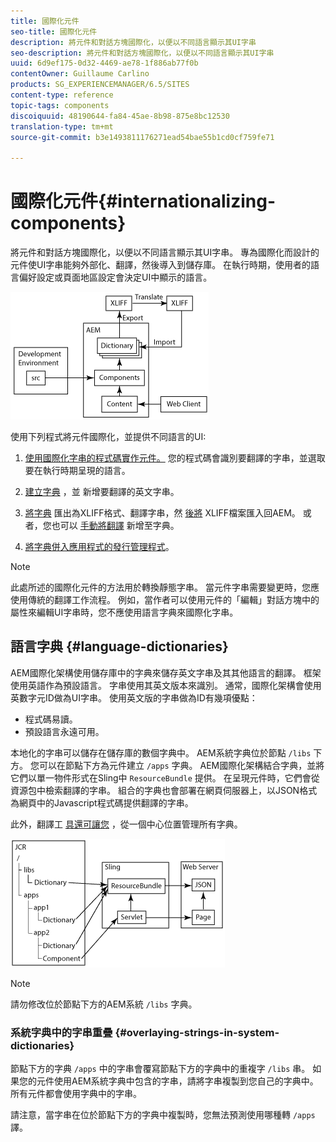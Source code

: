 ```yaml
---
title: 國際化元件
seo-title: 國際化元件
description: 將元件和對話方塊國際化，以便以不同語言顯示其UI字串
seo-description: 將元件和對話方塊國際化，以便以不同語言顯示其UI字串
uuid: 6d9ef175-0d32-4469-ae78-1f886ab77f0b
contentOwner: Guillaume Carlino
products: SG_EXPERIENCEMANAGER/6.5/SITES
content-type: reference
topic-tags: components
discoiquuid: 48190644-fa84-45ae-8b98-875e8bc12530
translation-type: tm+mt
source-git-commit: b3e1493811176271ead54bae55b1cd0cf759fe71

---
```



# 國際化元件{#internationalizing-components}

將元件和對話方塊國際化，以便以不同語言顯示其UI字串。 專為國際化而設計的元件使UI字串能夠外部化、翻譯，然後導入到儲存庫。 在執行時期，使用者的語言偏好設定或頁面地區設定會決定UI中顯示的語言。

![chlimage_1-9](assets/chlimage_1-9a.png)

使用下列程式將元件國際化，並提供不同語言的UI:

1. [使用國際化字串的程式碼實作元件。](/help/sites-developing/i18n-dev.md) 您的程式碼會識別要翻譯的字串，並選取要在執行時期呈現的語言。
1. [建立字典](/help/sites-developing/i18n-translator.md#creating-a-dictionary) ，並 [](/help/sites-developing/i18n-translator.md#adding-changing-and-removing-strings) 新增要翻譯的英文字串。

1. [將字典](/help/sites-developing/i18n-translator.md#exporting-a-dictionary) 匯出為XLIFF格式、翻譯字串，然 [後將](/help/sites-developing/i18n-translator.md#importing-a-dictionary) XLIFF檔案匯入回AEM。 或者，您也可以 [手動將翻譯](/help/sites-developing/i18n-translator.md#editing-translated-strings) 新增至字典。

1. [將字典併入應用程式的發行管理程式](/help/sites-developing/i18n-translator.md#publishing-dictionaries)。

>[!NOTE]
>
>此處所述的國際化元件的方法用於轉換靜態字串。 當元件字串需要變更時，您應使用傳統的翻譯工作流程。 例如，當作者可以使用元件的「編輯」對話方塊中的屬性來編輯UI字串時，您不應使用語言字典來國際化字串。

## 語言字典 {#language-dictionaries}

AEM國際化架構使用儲存庫中的字典來儲存英文字串及其其他語言的翻譯。 框架使用英語作為預設語言。 字串使用其英文版本來識別。 通常，國際化架構會使用英數字元ID做為UI字串。 使用英文版的字串做為ID有幾項優點：

* 程式碼易讀。
* 預設語言永遠可用。

本地化的字串可以儲存在儲存庫的數個字典中。 AEM系統字典位於節點 `/libs` 下方。 您可以在節點下方為元件建立 `/apps` 字典。 AEM國際化架構結合字典，並將它們以單一物件形式在Sling中 `ResourceBundle` 提供。 在呈現元件時，它們會從資源包中檢索翻譯的字串。 組合的字典也會部署在網頁伺服器上，以JSON格式為網頁中的Javascript程式碼提供翻譯的字串。

此外，翻譯工 [具還可讓您](/help/sites-developing/i18n-translator.md) ，從一個中心位置管理所有字典。

![chlimage_1-10](assets/chlimage_1-10a.png)

>[!NOTE]
>
>請勿修改位於節點下方的AEM系統 `/libs` 字典。

### 系統字典中的字串重疊 {#overlaying-strings-in-system-dictionaries}

節點下方的字典 `/apps` 中的字串會覆寫節點下方的字典中的重複字 `/libs` 串。 如果您的元件使用AEM系統字典中包含的字串，請將字串複製到您自己的字典中。 所有元件都會使用字典中的字串。

請注意，當字串在位於節點下方的字典中複製時，您無法預測使用哪種轉 `/apps` 譯。

